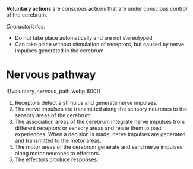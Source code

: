 **Voluntary actions** are conscious actions that are under conscious control of the <span class="hi-blue">cerebrum</span>.

*Characteristics*:
- Do not take place automatically and are <span class="hi-green">not stereotyped</span>
- Can take place <span class="hi-green">without stimulation of receptors</span>, but caused by nerve impulses generated in the cerebrum

# Nervous pathway
![[voluntary_nervous_path.webp|600]]

1. Receptors detect a stimulus and generate nerve impulses.
2. The nerve impulses are transmitted along the sensory neurones to the sensory areas of the cerebrum.
3. The association areas of the cerebrum integrate nerve impulses from different receptors or sensory areas and relate them to past experiences. When a decision is made, nerve impulses are generated and transmitted to the motor areas.
4. The motor areas of the cerebrum generate and send nerve impulses along motor neurones to effectors.
5. The effectors produce responses.
